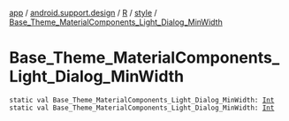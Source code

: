 [app](../../../index.md) / [android.support.design](../../index.md) / [R](../index.md) / [style](index.md) / [Base_Theme_MaterialComponents_Light_Dialog_MinWidth](./-base_-theme_-material-components_-light_-dialog_-min-width.md)

# Base_Theme_MaterialComponents_Light_Dialog_MinWidth

`static val Base_Theme_MaterialComponents_Light_Dialog_MinWidth: `[`Int`](https://kotlinlang.org/api/latest/jvm/stdlib/kotlin/-int/index.html)
`static val Base_Theme_MaterialComponents_Light_Dialog_MinWidth: `[`Int`](https://kotlinlang.org/api/latest/jvm/stdlib/kotlin/-int/index.html)